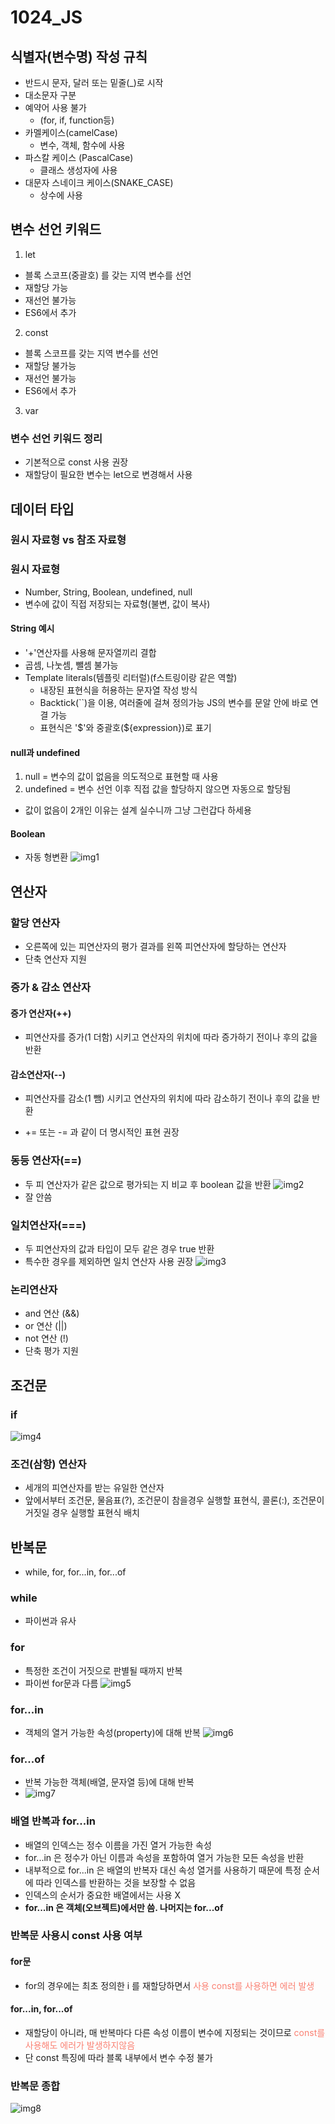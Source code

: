 # 1024_JS

## 식별자(변수명) 작성 규칙

- 반드시 문자, 달러 또는 밑줄(_)로 시작
- 대소문자 구분
- 예약어 사용 불가 
  - (for, if, function등)
- 카멜케이스(camelCase)
  - 변수, 객체, 함수에 사용
- 파스칼 케이스 (PascalCase)
  - 클래스 생성자에 사용
- 대문자 스네이크 케이스(SNAKE_CASE)
  - 상수에 사용


## 변수 선언 키워드

1. let
- 블록 스코프(중괄호) 를 갖는 지역 변수를 선언
- 재할당 가능
- 재선언 불가능
- ES6에서 추가
2. const
- 블록 스코프를 갖는 지역 변수를 선언
- 재할당 불가능
- 재선언 불가능
- ES6에서 추가
3. var

### 변수 선언 키워드 정리
- 기본적으로 const 사용 권장
- 재할당이 필요한 변수는 let으로 변경해서 사용

## 데이터 타입

### 원시 자료형 vs 참조 자료형

### 원시 자료형
- Number, String, Boolean, undefined, null
- 변수에 값이 직접 저장되는 자료형(불변, 값이 복사)
#### String 예시
- '+'연산자를 사용해 문자열끼리 결합
- 곱셈, 나눗셈, 뺄셈 불가능
- Template literals(템플릿 리터럴)(f스트링이랑 같은 역할)
  - 내장된 표현식을 허용하는 문자열 작성 방식
  - Backtick(``)을 이용, 여러줄에 걸쳐 정의가능 JS의 변수를 문알 안에 바로 연결 가능
  - 표현식은 '\$'와 중괄호(${expression})로 표기

#### null과 undefined
1. null = 변수의 값이 없음을 의도적으로 표현할 때 사용
2. undefined = 변수 선언 이후 직접 값을 할당하지 않으면 자동으로 할당됨
- 값이 없음이 2개인 이유는 설계 실수니까 그냥 그런갑다 하세용
  
#### Boolean
- 자동 형변환
![img1](image/image1.png)

## 연산자

### 할당 연산자
- 오른쪽에 있는 피연산자의 평가 결과를 왼쪽 피연산자에 할당하는 연산자
- 단축 연산자 지원

### 증가 & 감소 연산자

#### 증가 연산자(++)
  - 피연산자를 증가(1 더함) 시키고 연산자의 위치에 따라 증가하기 전이나 후의 값을 반환
  
#### 감소연산자(--)
  - 피연산자를 감소(1 뺌) 시키고 연산자의 위치에 따라 감소하기 전이나 후의 값을 반환

- += 또는 -= 과 같이 더 명시적인 표현 권장

### 동등 연산자(==)
  - 두 피 연산자가 같은 값으로 평가되는 지 비교 후 boolean 값을 반환
  ![img2](image/image2.png)
  - 잘 안씀
  
### 일치연산자(===)
- 두 피연산자의 값과 타입이 모두 같은 경우 true 반환
- 특수한 경우를 제외하면 일치 연산자 사용 권장
![img3](image/image3.png)

### 논리연산자
- and 연산 (&&)
- or 연산 (||)
- not 연산 (!)
- 단축 평가 지원

## 조건문

### if 
  ![img4](image/image4.png)

### 조건(삼항) 연산자
- 세개의 피연산자를 받는 유일한 연산자
- 앞에서부터 조건문, 물음표(?), 조건문이 참을경우 실행할 표현식, 콜론(:), 조건문이 거짓일 경우 실행할 표현식 배치

## 반복문
- while, for, for...in, for...of
  
### while
- 파이썬과 유사

### for 
- 특정한 조건이 거짓으로 판별될 때까지 반복
- 파이썬 for문과 다름
![img5](image/image5.png)

### for...in
- 객체의 열거 가능한 속성(property)에 대해 반복
  ![img6](image/image6.png)

### for...of
- 반복 가능한 객체(배열, 문자열 등)에 대해 반복
- ![img7](image/image7.png)

### 배열 반복과 for...in
- 배열의 인덱스는 정수 이름을 가진 열거 가능한 속성
- for...in 은 정수가 아닌 이름과 속성을 포함하여 열거 가능한 모든 속성을 반환
- 내부적으로 for...in 은 배열의 반복자 대신 속성 열거를 사용하기 때문에 특정 순서에 따라 인덱스를 반환하는 것을 보장할 수 없음
- 인덱스의 순서가 중요한 배열에서는 사용 X
- **for...in 은 객체(오브젝트)에서만 씀. 나머지는 for...of**

### 반복문 사용시 const 사용 여부

#### for문
- for의 경우에는 최초 정의한 i 를 재할당하면서 <span style="color:salmon"> 사용 const를 사용하면 에러 발생 </span>
#### for...in, for...of
- 재할당이 아니라, 매 반복마다 다른 속성 이름이 변수에 지정되는 것이므로 <span style="color:salmon"> const를 사용해도 에러가 발생하지않음 </span>
- 단 const 특징에 따라 블록 내부에서 변수 수정 불가

### 반복문 종합

![img8](image/image8.png)